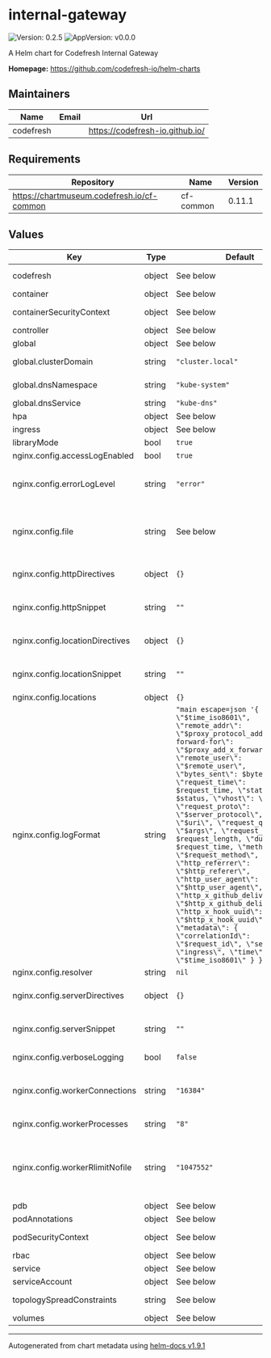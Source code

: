 # internal-gateway

![Version: 0.2.5](https://img.shields.io/badge/Version-0.2.5-informational?style=flat-square) ![AppVersion: v0.0.0](https://img.shields.io/badge/AppVersion-v0.0.0-informational?style=flat-square)

A Helm chart for Codefresh Internal Gateway

**Homepage:** <https://github.com/codefresh-io/helm-charts>

## Maintainers

| Name | Email | Url |
| ---- | ------ | --- |
| codefresh |  | <https://codefresh-io.github.io/> |

## Requirements

| Repository | Name | Version |
|------------|------|---------|
| https://chartmuseum.codefresh.io/cf-common | cf-common | 0.11.1 |

## Values

| Key | Type | Default | Description |
|-----|------|---------|-------------|
| codefresh | object | See below | Codefresh platform settings List of services endpoints and port |
| container | object | See below | Main container parameters |
| containerSecurityContext | object | See below | Container security context parameters |
| controller | object | See below | Controller parameters |
| global | object | See below | Global parameters |
| global.clusterDomain | string | `"cluster.local"` | configures cluster domain ("cluster.local" by default) |
| global.dnsNamespace | string | `"kube-system"` | configures DNS service namespace |
| global.dnsService | string | `"kube-dns"` | configures DNS service name |
| hpa | object | See below | HPA parameters |
| ingress | object | See below | Ingress parameters |
| libraryMode | bool | `true` |  |
| nginx.config.accessLogEnabled | bool | `true` | Enables NGINX access logs |
| nginx.config.errorLogLevel | string | `"error"` | Sets the log level of the NGINX error log. One of `debug`, `info`, `notice`, `warn`, `error`, `crit`, `alert`, or `emerg` |
| nginx.config.file | string | See below | Config file contents for Nginx. Passed through the `tpl` function to allow templating. !! Moved into separate template at `templates/nginx/configmap.yaml` |
| nginx.config.httpDirectives | object | `{}` | Allows appending custom directives to the http block (map) |
| nginx.config.httpSnippet | string | `""` | Allows appending custom configuration to the http block (string) |
| nginx.config.locationDirectives | object | `{}` | Allows appending custom directives to the location blocks (map) |
| nginx.config.locationSnippet | string | `""` | Allows appending custom configuration to the location blocks (string) |
| nginx.config.locations | object | `{}` | Allow add custom locations |
| nginx.config.logFormat | string | `"main escape=json '{ \"time\": \"$time_iso8601\", \"remote_addr\": \"$proxy_protocol_addr\", \"x-forward-for\": \"$proxy_add_x_forwarded_for\", \"remote_user\": \"$remote_user\", \"bytes_sent\": $bytes_sent, \"request_time\": $request_time, \"status\": $status, \"vhost\": \"$host\", \"request_proto\": \"$server_protocol\", \"path\": \"$uri\", \"request_query\": \"$args\", \"request_length\": $request_length, \"duration\": $request_time, \"method\": \"$request_method\", \"http_referrer\": \"$http_referer\", \"http_user_agent\": \"$http_user_agent\", \"http_x_github_delivery\": \"$http_x_github_delivery\", \"http_x_hook_uuid\": \"$http_x_hook_uuid\", \"metadata\": { \"correlationId\": \"$request_id\", \"service\": \"ingress\", \"time\": \"$time_iso8601\" } }';"` | NGINX log format |
| nginx.config.resolver | string | `nil` | Allows to set a custom resolver |
| nginx.config.serverDirectives | object | `{}` | Allows appending custom directives to the server block (map) |
| nginx.config.serverSnippet | string | `""` | Allows appending custom configuration to the server block (string) |
| nginx.config.verboseLogging | bool | `false` | Enable logging of 2xx and 3xx HTTP requests |
| nginx.config.workerConnections | string | `"16384"` | Sets the maximum number of simultaneous connections that can be opened by a worker process. |
| nginx.config.workerProcesses | string | `"8"` | Defines the number of worker processes. |
| nginx.config.workerRlimitNofile | string | `"1047552"` | Changes the limit on the largest size of a core file (RLIMIT_CORE) for worker processes. Used to increase the limit without restarting the main process. |
| pdb | object | See below | PDB parameters |
| podAnnotations | object | See below | Pod annotations |
| podSecurityContext | object | See below | Pod Security Context parameters |
| rbac | object | See below | RBAC parameters |
| service | object | See below | Service parameters |
| serviceAccount | object | See below | Service Account parameters |
| topologySpreadConstraints | string | See below | Topologe Spread Constraints parameters |
| volumes | object | See below | Volumes parameters |

----------------------------------------------
Autogenerated from chart metadata using [helm-docs v1.9.1](https://github.com/norwoodj/helm-docs/releases/v1.9.1)
